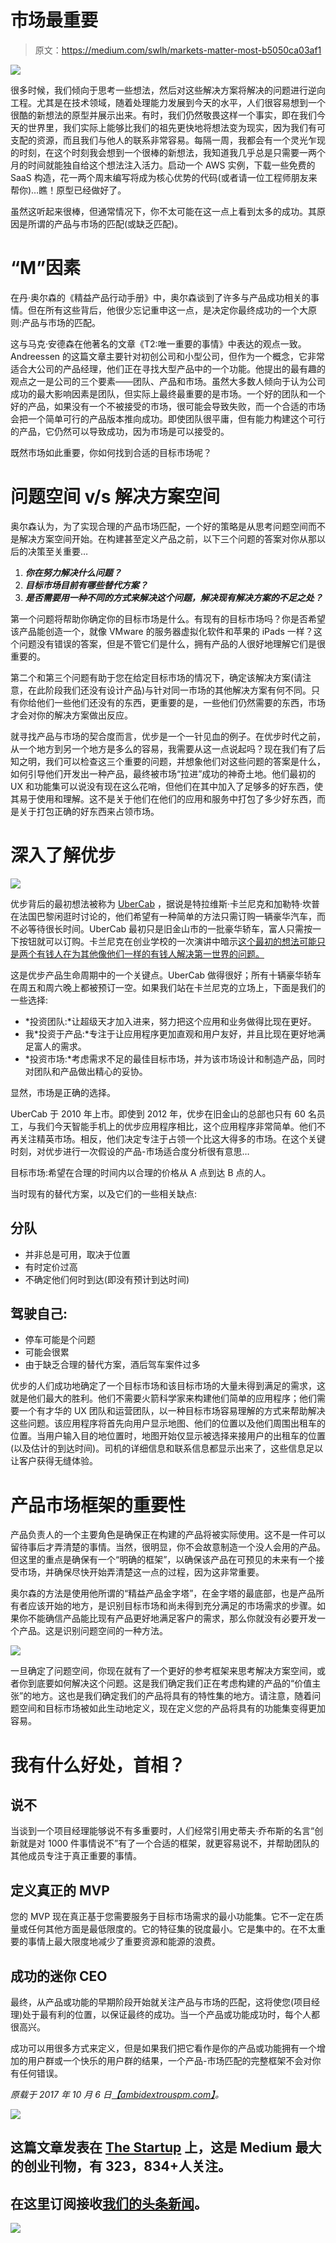# 市场最重要

> 原文：<https://medium.com/swlh/markets-matter-most-b5050ca03af1>

![](img/8cb1b28bb86d1cbbc7f952595397bf2f.png)

很多时候，我们倾向于思考一些想法，然后对这些解决方案将解决的问题进行逆向工程。尤其是在技术领域，随着处理能力发展到今天的水平，人们很容易想到一个很酷的新想法的原型并展示出来。有时，我们仍然敬畏这样一个事实，即在我们今天的世界里，我们实际上能够比我们的祖先更快地将想法变为现实，因为我们有可支配的资源，而且我们与他人的联系非常容易。每隔一周，我都会有一个灵光乍现的时刻，在这个时刻我会想到一个很棒的新想法，我知道我几乎总是只需要一两个月的时间就能独自给这个想法注入活力。启动一个 AWS 实例，下载一些免费的 SaaS 构造，花一两个周末编写将成为核心优势的代码(或者请一位工程师朋友来帮你)…瞧！原型已经做好了。

虽然这听起来很棒，但通常情况下，你不太可能在这一点上看到太多的成功。其原因是所谓的产品与市场的匹配(或缺乏匹配)。

# “M”因素

在丹·奥尔森的《精益产品行动手册》中，奥尔森谈到了许多与产品成功相关的事情。但在所有这些背后，他很少忘记重申这一点，是决定你最终成功的一个大原则:产品与市场的匹配。

这与马克·安德森在他著名的文章《T2:唯一重要的事情》中表达的观点一致。Andreessen 的这篇文章主要针对初创公司和小型公司，但作为一个概念，它非常适合大公司的产品经理，他们正在寻找大型产品中的一个功能。他提出的最有趣的观点之一是公司的三个要素——团队、产品和市场。虽然大多数人倾向于认为公司成功的最大影响因素是团队，但实际上最终最重要的是市场。一个好的团队和一个好的产品，如果没有一个不被接受的市场，很可能会导致失败，而一个合适的市场会把一个简单可行的产品版本推向成功。即使团队很平庸，但有能力构建这个可行的产品，它仍然可以导致成功，因为市场是可以接受的。

既然市场如此重要，你如何找到合适的目标市场呢？

# 问题空间 v/s 解决方案空间

奥尔森认为，为了实现合理的产品市场匹配，一个好的策略是从思考问题空间而不是解决方案空间开始。在构建甚至定义产品之前，以下三个问题的答案对你从那以后的决策至关重要…

1.  ***你在努力解决什么问题？***
2.  ***目标市场目前有哪些替代方案？***
3.  ***是否需要用一种不同的方式来解决这个问题，解决现有解决方案的不足之处？***

第一个问题将帮助你确定你的目标市场是什么。有现有的目标市场吗？你是否希望该产品能创造一个，就像 VMware 的服务器虚拟化软件和苹果的 iPads 一样？这个问题没有错误的答案，但是不管它们是什么，拥有产品的人很好地理解它们是很重要的。

第二个和第三个问题有助于您在给定目标市场的情况下，确定该解决方案(请注意，在此阶段我们还没有设计产品)与针对同一市场的其他解决方案有何不同。只有你给他们一些他们还没有的东西，更重要的是，一些他们仍然需要的东西，市场才会对你的解决方案做出反应。

就寻找产品与市场的契合度而言，优步是一个一针见血的例子。在优步时代之前，从一个地方到另一个地方是多么的容易，我需要从这一点说起吗？现在我们有了后知之明，我们可以检查这三个重要的问题，并想象他们对这些问题的答案是什么，如何引导他们开发出一种产品，最终被市场“拉进”成功的神奇土地。他们最初的 UX 和功能集可以说没有现在这么花哨，但他们在其中加入了足够多的好东西，使其易于使用和理解。这不是关于他们在他们的应用和服务中打包了多少好东西，而是关于打包正确的好东西来占领市场。

# 深入了解优步

![](img/5a5e9d1f5cd9e6fffe32f941822ba7e3.png)

优步背后的最初想法被称为 [UberCab](http://www.businessinsider.com/ubers-history) ，据说是特拉维斯·卡兰尼克和加勒特·坎普在法国巴黎闲逛时讨论的，他们希望有一种简单的方法只需订购一辆豪华汽车，而不必等待很长时间。UberCab 最初只是旧金山市的一批豪华轿车，富人只需按一下按钮就可以订购。卡兰尼克在创业学校的一次演讲中暗示[这个最初的想法可能只是两个有钱人在为其他像他们一样的有钱人解决第一世界的问题。](https://www.youtube.com/watch?v=rQ6GoY2_Ujw&t=3s)

这是优步产品生命周期中的一个关键点。UberCab 做得很好；所有十辆豪华轿车在周五和周六晚上都被预订一空。如果我们站在卡兰尼克的立场上，下面是我们的一些选择:

*   *投资团队:*让超级天才加入进来，努力把这个应用和业务做得比现在更好。
*   我*投资于产品:*专注于让应用程序更加直观和用户友好，并且比现在更好地满足富人的需求。
*   *投资市场:*考虑需求不足的最佳目标市场，并为该市场设计和制造产品，同时对团队和产品做出精心的妥协。

显然，市场是正确的选择。

UberCab 于 2010 年上市。即使到 2012 年，优步在旧金山的总部也只有 60 名员工，与我们今天智能手机上的优步应用程序相比，这个应用程序非常简单。他们不再关注精英市场。相反，他们决定专注于占领一个比这大得多的市场。在这个关键时刻，对优步进行一次假设的产品-市场适合度分析很有意思…

目标市场:希望在合理的时间内以合理的价格从 A 点到达 B 点的人。

当时现有的替代方案，以及它们的一些相关缺点:

## 分队

*   并非总是可用，取决于位置
*   有时定价过高
*   不确定他们何时到达(即没有预计到达时间)

## 驾驶自己:

*   停车可能是个问题
*   可能会很累
*   由于缺乏合理的替代方案，酒后驾车案件过多

优步的人们成功地确定了一个目标市场和该目标市场的大量未得到满足的需求，这就是他们最大的胜利。他们不需要火箭科学家来构建他们简单的应用程序；他们需要一个有才华的 UX 团队和运营团队，以一种目标市场容易理解的方式来帮助解决这些问题。该应用程序将首先向用户显示地图、他们的位置以及他们周围出租车的位置。当用户输入目的地位置时，地图开始仅显示被选择来接用户的出租车的位置(以及估计的到达时间)。司机的详细信息和联系信息都显示出来了，这些信息足以让客户获得无缝体验。

# 产品市场框架的重要性

产品负责人的一个主要角色是确保正在构建的产品将被实际使用。这不是一件可以留待事后才弄清楚的事情。当然，很明显，你不会故意制造一个没人会用的产品。但这里的重点是确保有一个“明确的框架”，以确保该产品在可预见的未来有一个接受市场，并确保尽快开始弄清楚这一点的过程，因为这非常重要。

奥尔森的方法是使用他所谓的“精益产品金字塔”，在金字塔的最底部，也是产品所有者应该开始的地方，是识别目标市场和尚未得到充分满足的市场需求的步骤。如果你不能确信产品能比现有产品更好地满足客户的需求，那么你就没有必要开发一个产品。这是识别问题空间的一种方法。

![](img/649cd5fccd2910ae691aabeaa65d8bba.png)

一旦确定了问题空间，你现在就有了一个更好的参考框架来思考解决方案空间，或者你到底要如何解决这个问题。这是我们确定我们正在考虑构建的产品的“价值主张”的地方。这也是我们确定我们的产品将具有的特性集的地方。请注意，随着问题空间和目标市场被如此生动地定义，现在定义您的产品将具有的功能集变得更加容易。

# 我有什么好处，首相？

## 说不

当谈到一个项目经理能够说不有多重要时，人们经常引用史蒂夫·乔布斯的名言“创新就是对 1000 件事情说不”有了一个合适的框架，就更容易说不，并帮助团队的其他成员专注于真正重要的事情。

## 定义真正的 MVP

您的 MVP 现在真正基于您需要服务于目标市场需求的最小功能集。它不一定在质量或任何其他方面是最低限度的。它的特征集的锐度最小。它是集中的。在不太重要的事情上最大限度地减少了重要资源和能源的浪费。

## 成功的迷你 CEO

最终，从产品或功能的早期阶段开始就关注产品与市场的匹配，这将使您(项目经理)处于最有利的位置，以保证最终的成功。当一个产品或功能成功时，每个人都很高兴。

成功可以用很多方式来定义，但是如果我们把它看作是你的产品或功能拥有一个增加的用户群或一个快乐的用户群的结果，一个产品-市场匹配的完整框架不会对你有任何错误。

*原载于 2017 年 10 月 6 日*[*【ambidextrouspm.com】*](http://ambidextrouspm.com/markets-matter-most/)*。*

[![](img/308a8d84fb9b2fab43d66c117fcc4bb4.png)](https://medium.com/swlh)

## 这篇文章发表在 [The Startup](https://medium.com/swlh) 上，这是 Medium 最大的创业刊物，有 323，834+人关注。

## 在这里订阅接收[我们的头条新闻](http://growthsupply.com/the-startup-newsletter/)。

[![](img/b0164736ea17a63403e660de5dedf91a.png)](https://medium.com/swlh)